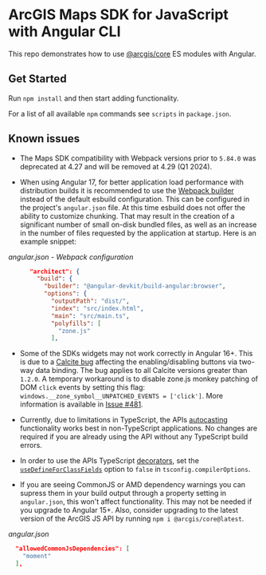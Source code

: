 # ArcGIS Maps SDK for JavaScript with Angular CLI

This repo demonstrates how to use [@arcgis/core](https://www.npmjs.com/package/@arcgis/core) ES modules with Angular. 

## Get Started

Run `npm install` and then start adding functionality.

For a list of all available `npm` commands see `scripts` in `package.json`.

## Known issues

* The Maps SDK compatibility with Webpack versions prior to `5.84.0` was deprecated at 4.27 and will be removed at 4.29 (Q1 2024).

* When using Angular 17, for better application load performance with distribution builds it is recommended to use the [Webpack builder](https://angular.io/guide/esbuild#using-the-application-builder) instead of the default esbuild configuration. This can be configured in the project's `angular.json` file. At this time esbuild does not offer the ability to customize chunking. That may result in the creation of a significant number of small on-disk bundled files, as well as an increase in the number of files requested by the application at startup. Here is an example snippet:

*angular.json - Webpack configuration*

```json
      "architect": {
        "build": {
          "builder": "@angular-devkit/build-angular:browser",
          "options": {
            "outputPath": "dist/",
            "index": "src/index.html",
            "main": "src/main.ts",
            "polyfills": [
              "zone.js"
            ],
``` 

* Some of the SDKs widgets may not work correctly in Angular 16+. This is due to a [Calcite bug](https://github.com/Esri/calcite-design-system/issues/7729) affecting the enabling/disabling buttons via two-way data binding. The bug applies to all Calcite versions greater than `1.2.0`. A temporary workaround is to disable zone.js monkey patching of DOM `click` events by setting this flag: `windows.__zone_symbol__UNPATCHED_EVENTS = ['click']`. More information is available in [Issue #481](https://github.com/Esri/jsapi-resources/issues/481#issuecomment-1687048980).

* Currently, due to limitations in TypeScript, the APIs [autocasting](https://developers.arcgis.com/javascript/latest/programming-patterns/#autocasting) functionality works best in non-TypeScript applications. No changes are required if you are already using the API without any TypeScript build errors.

* In order to use the APIs TypeScript [decorators](https://developers.arcgis.com/javascript/latest/api-reference/esri-core-accessorSupport-decorators.html), set the [`useDefineForClassFields`](https://www.typescriptlang.org/tsconfig#useDefineForClassFields) option to `false` in `tsconfig.compilerOptions`.

* If you are seeing CommonJS or AMD dependency warnings you can supress them in your build output through a property setting in `angular.json`, this won't affect functionality. This may not be needed if you upgrade to Angular 15+. Also, consider upgrading to the latest version of the ArcGIS JS API by running `npm i @arcgis/core@latest`.

*angular.json*

```json
  "allowedCommonJsDependencies": [
    "moment"
  ],
```